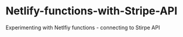 # Netlify-functions-with-Stripe-API
Experimenting with Netlfiy functions - connecting to Stirpe API
